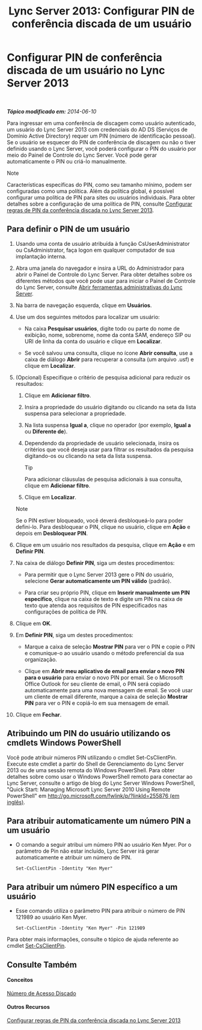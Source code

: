 ﻿---
title: 'Lync Server 2013: Configurar PIN de conferência discada de um usuário'
TOCTitle: Configurar PIN de conferência discada de um usuário
ms:assetid: 4252b5a5-4267-4513-b18e-0253a8d66f72
ms:mtpsurl: https://technet.microsoft.com/pt-br/library/Gg520985(v=OCS.15)
ms:contentKeyID: 49306527
ms.date: 05/19/2016
mtps_version: v=OCS.15
ms.translationtype: HT
---

# Configurar PIN de conferência discada de um usuário no Lync Server 2013

 

_**Tópico modificado em:** 2014-06-10_

Para ingressar em uma conferência de discagem como usuário autenticado, um usuário do Lync Server 2013 com credenciais do AD DS (Serviços de Domínio Active Directory) requer um PIN (número de identificação pessoal). Se o usuário se esquecer do PIN de conferência de discagem ou não o tiver definido usando o Lync Server, você poderá configurar o PIN do usuário por meio do Painel de Controle do Lync Server. Você pode gerar automaticamente o PIN ou criá-lo manualmente.

> [!NOTE]  
> Características específicas do PIN, como seu tamanho mínimo, podem ser configuradas como uma política. Além da política global, é possível configurar uma política de PIN para sites ou usuários individuais. Para obter detalhes sobre a configuração de uma política de PIN, consulte <a href="lync-server-2013-configure-dial-in-conferencing-personal-identification-number-pin-rules.md">Configurar regras de PIN da conferência discada no Lync Server 2013</a>.

## Para definir o PIN de um usuário

1.  Usando uma conta de usuário atribuída à função CsUserAdministrator ou CsAdministrator, faça logon em qualquer computador de sua implantação interna.

2.  Abra uma janela do navegador e insira a URL do Administrador para abrir o Painel de Controle do Lync Server. Para obter detalhes sobre os diferentes métodos que você pode usar para iniciar o Painel de Controle do Lync Server, consulte [Abrir ferramentas administrativas do Lync Server](lync-server-2013-open-lync-server-administrative-tools.md).

3.  Na barra de navegação esquerda, clique em **Usuários**.

4.  Use um dos seguintes métodos para localizar um usuário:
    
      - Na caixa **Pesquisar usuários**, digite todo ou parte do nome de exibição, nome, sobrenome, nome da conta SAM, endereço SIP ou URI de linha da conta do usuário e clique em **Localizar**.
    
      - Se você salvou uma consulta, clique no ícone **Abrir consulta**, use a caixa de diálogo **Abrir** para recuperar a consulta (um arquivo .usf) e clique em **Localizar**.

5.  (Opcional) Especifique o critério de pesquisa adicional para reduzir os resultados:
    
    1.  Clique em **Adicionar filtro**.
    
    2.  Insira a propriedade do usuário digitando ou clicando na seta da lista suspensa para selecionar a propriedade.
    
    3.  Na lista suspensa **Igual a**, clique no operador (por exemplo, **Igual a** ou **Diferente de**).
    
    4.  Dependendo da propriedade de usuário selecionada, insira os critérios que você deseja usar para filtrar os resultados da pesquisa digitando-os ou clicando na seta da lista suspensa.
        

        > [!TIP]
        > Para adicionar cláusulas de pesquisa adicionais à sua consulta, clique em <STRONG>Adicionar filtro</STRONG>.

    
    5.  Clique em **Localizar**.
    
    > [!NOTE]  
    > Se o PIN estiver bloqueado, você deverá desbloqueá-lo para poder defini-lo. Para desbloquear o PIN, clique no usuário, clique em <strong>Ação</strong> e depois em <strong>Desbloquear PIN</strong>.

6.  Clique em um usuário nos resultados da pesquisa, clique em **Ação** e em **Definir PIN**.

7.  Na caixa de diálogo **Definir PIN**, siga um destes procedimentos:
    
      - Para permitir que o Lync Server 2013 gere o PIN do usuário, selecione **Gerar automaticamente um PIN válido** (padrão).
    
      - Para criar seu próprio PIN, clique em **Inserir manualmente um PIN específico**, clique na caixa de texto e digite um PIN na caixa de texto que atenda aos requisitos de PIN especificados nas configurações de política de PIN.

8.  Clique em **OK**.

9.  Em **Definir PIN**, siga um destes procedimentos:
    
      - Marque a caixa de seleção **Mostrar PIN** para ver o PIN e copie o PIN e comunique-o ao usuário usando o método preferencial da sua organização.
    
      - Clique em **Abrir meu aplicativo de email para enviar o novo PIN para o usuário** para enviar o novo PIN por email. Se o Microsoft Office Outlook for seu cliente de email, o PIN será copiado automaticamente para uma nova mensagem de email. Se você usar um cliente de email diferente, marque a caixa de seleção **Mostrar PIN** para ver o PIN e copiá-lo em sua mensagem de email.

10. Clique em **Fechar**.

## Atribuindo um PIN do usuário utilizando os cmdlets Windows PowerShell

Você pode atribuir números PIN utilizando o cmdlet Set-CsClientPin. Execute este cmdlet a partir do Shell de Gerenciamento do Lync Server 2013 ou de uma sessão remota do Windows PowerShell. Para obter detalhes sobre como usar o Windows PowerShell remoto para conectar ao Lync Server, consulte o artigo de blog do Lync Server Windows PowerShell, "Quick Start: Managing Microsoft Lync Server 2010 Using Remote PowerShell" em [http://go.microsoft.com/fwlink/p/?linkId=255876 (em inglês)](http://go.microsoft.com/fwlink/p/?linkid=255876).

## Para atribuir automaticamente um número PIN a um usuário

  - O comando a seguir atribui um número PIN ao usuário Ken Myer. Por o parâmetro de Pin não estar incluído, Lync Server irá gerar automaticamente e atribuir um número de PIN.
    
        Set-CsClientPin -Identity "Ken Myer" 

## Para atribuir um número PIN específico a um usuário

  - Esse comando utiliza o parâmetro PIN para atribuir o número de PIN 121989 ao usuário Ken Myer.
    
        Set-CsClientPin -Identity "Ken Myer" -Pin 121989

Para obter mais informações, consulte o tópico de ajuda referente ao cmdlet [Set-CsClientPin](https://docs.microsoft.com/en-us/powershell/module/skype/Set-CsClientPin).

## Consulte Também

#### Conceitos

[Número de Acesso Discado](https://technet.microsoft.com/pt-br/library/gg133674\(v=ocs.15\))  

#### Outros Recursos

[Configurar regras de PIN da conferência discada no Lync Server 2013](lync-server-2013-configure-dial-in-conferencing-personal-identification-number-pin-rules.md)

